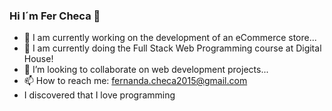 ### Hi I´m Fer Checa 👋 

- 🔭 I am currently working on the development of an eCommerce store...
- 🌱 I am currently doing the Full Stack Web Programming course at Digital House!
- 👯 I’m looking to collaborate on web development projects...
- 📫 How to reach me: fernanda.checa2015@gmail.com
- I discovered that I love programming


   



